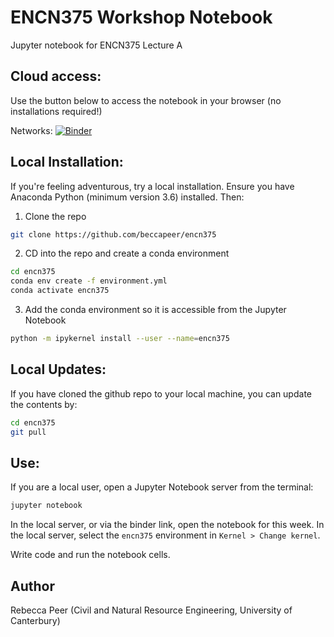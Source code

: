 # ENCN375 Workshop Notebook
Jupyter notebook for ENCN375 Lecture A

## Cloud access: 

Use the button below to access the notebook in your browser (no installations required!)

Networks: [![Binder](https://mybinder.org/badge_logo.svg)](https://mybinder.org/v2/gh/beccapeer/encn423/HEAD?labpath=Wiki_tahi.ipynb)

## Local Installation:

If you're feeling adventurous, try a local installation. Ensure you have Anaconda Python (minimum version 3.6) installed. Then:

1. Clone the repo

```bash
git clone https://github.com/beccapeer/encn375
```

2. CD into the repo and create a conda environment

```bash
cd encn375
conda env create -f environment.yml
conda activate encn375
```

3. Add the conda environment so it is accessible from the Jupyter Notebook

```bash
python -m ipykernel install --user --name=encn375
```

## Local Updates:

If you have cloned the github repo to your local machine, you can update the contents by:

```bash
cd encn375
git pull
```

## Use:

If you are a local user, open a Jupyter Notebook server from the terminal:

```bash
jupyter notebook
```

In the local server, or via the binder link, open the notebook for this week. In the local server, select the `encn375` environment in `Kernel > Change kernel`.

Write code and run the notebook cells.



## Author

Rebecca Peer (Civil and Natural Resource Engineering, University of Canterbury)
